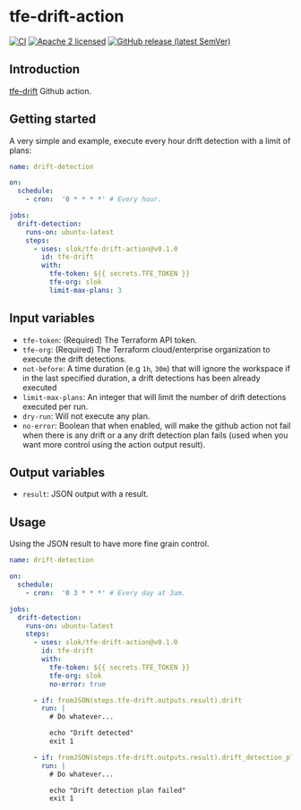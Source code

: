 # tfe-drift-action

[![CI](https://github.com/slok/tfe-drift-action/actions/workflows/ci.yaml/badge.svg?branch=main)](https://github.com/slok/tfe-drift-action/actions/workflows/ci.yaml)
[![Apache 2 licensed](https://img.shields.io/badge/license-Apache2-blue.svg)](https://raw.githubusercontent.com/slok/tfe-drift-action/master/LICENSE)
[![GitHub release (latest SemVer)](https://img.shields.io/github/v/release/slok/tfe-drift-action)](https://github.com/slok/tfe-drift-action/releases/latest)

## Introduction

[tfe-drift] Github action.

## Getting started

A very simple and example, execute every hour drift detection with a limit of plans:

```yaml
name: drift-detection

on:
  schedule:
    - cron:  '0 * * * *' # Every hour.

jobs:
  drift-detection:
    runs-on: ubuntu-latest
    steps:
      - uses: slok/tfe-drift-action@v0.1.0
        id: tfe-drift
        with:
          tfe-token: ${{ secrets.TFE_TOKEN }}
          tfe-org: slok
          limit-max-plans: 3
```

## Input variables

- `tfe-token`: (Required) The Terraform API token.
- `tfe-org`: (Required) The Terraform cloud/enterprise organization to execute the drift detections.
- `not-before`: A time duration (e.g `1h`, `30m`) that will ignore the workspace if in the last specified duration, a drift detections has been already executed
- `limit-max-plans`: An integer that will limit the number of drift detections executed per run.
- `dry-run`: Will not execute any plan.
- `no-error`: Boolean that when enabled, will make the github action not fail when there is any drift or a any drift detection plan fails (used when you want more control using the action output result).

## Output variables

- `result`: JSON output with a result.

## Usage

Using the JSON result to have more fine grain control.

```yaml
name: drift-detection

on:
  schedule:
    - cron:  '0 3 * * *' # Every day at 3am.

jobs:
  drift-detection:
    runs-on: ubuntu-latest
    steps:
      - uses: slok/tfe-drift-action@v0.1.0
        id: tfe-drift
        with:
          tfe-token: ${{ secrets.TFE_TOKEN }}
          tfe-org: slok
          no-error: true

      - if: fromJSON(steps.tfe-drift.outputs.result).drift
        run: |
          # Do whatever...

          echo "Drift detected"
          exit 1

      - if: fromJSON(steps.tfe-drift.outputs.result).drift_detection_plan_error
        run: |
          # Do whatever...

          echo "Drift detection plan failed"
          exit 1
```

[tfe-drift]: https://github.com/slok/tfe-drift
